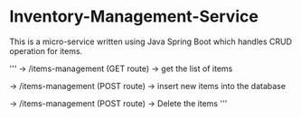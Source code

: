 # Inventory-Management-Service
This is a micro-service written using Java Spring Boot which handles CRUD operation for items.

'''
-> /items-management (GET route)
    -> get the list of items

-> /items-management (POST route)
    -> insert new items into the database

-> /items-management (POST route)
    -> Delete the items
'''
